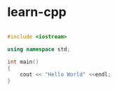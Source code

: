 # learn-cpp

```c++

#include <iostream>

using namespace std;

int main()
{
    cout << "Hello World" <<endl;
}


```
